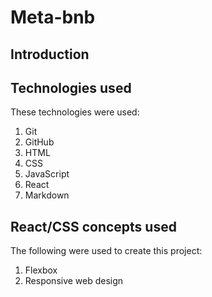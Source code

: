 # Meta-bnb

## Introduction

## Technologies used
These technologies were used:

1. Git
2. GitHub
3. HTML
4. CSS
5. JavaScript
6. React
7. Markdown

## React/CSS concepts used
The following were used to create this project:

1. Flexbox
2. Responsive web design

